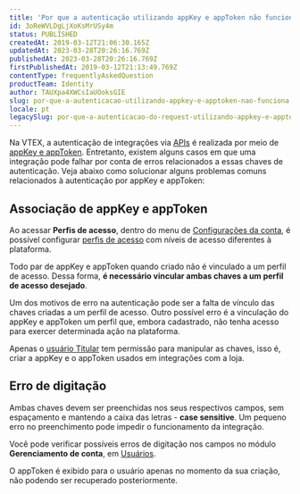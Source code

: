 ```yaml
---
title: 'Por que a autenticação utilizando appKey e appToken não funciona? '
id: 3oReWVLDgLjXoKsMrUSy4m
status: PUBLISHED
createdAt: 2019-03-12T21:06:30.165Z
updatedAt: 2023-03-28T20:26:16.769Z
publishedAt: 2023-03-28T20:26:16.769Z
firstPublishedAt: 2019-03-12T21:13:49.769Z
contentType: frequentlyAskedQuestion
productTeam: Identity
author: TAUXpa4XWCsIaUOoksGIE
slug: por-que-a-autenticacao-utilizando-appkey-e-apptoken-nao-funciona
locale: pt
legacySlug: por-que-a-autenticacao-do-request-utilizando-appkey-e-apptoken-nao-funciona
---
```


Na VTEX, a autenticação de integrações via [APIs](https://developers.vtex.com/vtex-developer-docs/docs/getting-started-list-of-rest-apis) é realizada por meio de [appKey e appToken](https://developers.vtex.com/vtex-developer-docs/docs/getting-started-authentication). Entretanto, existem alguns casos em que uma integração pode falhar por conta de erros relacionados a essas chaves de autenticação. Veja abaixo como solucionar alguns problemas comuns relacionados à autenticação por appKey e appToken:

## Associação de appKey e appToken

Ao acessar __Perfis de acesso__, dentro do menu de [Configurações da conta]( https://help.vtex.com/tutorial/visao-geral-configuracoes-da-conta--6USYxLuzNt4uAkvjdPF7I8), é possível configurar [perfis de acesso](https://help.vtex.com/pt/tutorial/perfis-de-acesso--7HKK5Uau2H6wxE1rH5oRbc) com níveis de acesso diferentes à plataforma.

Todo par de appKey e appToken quando criado não é vinculado a um perfil de acesso. Dessa forma, __é necessário vincular ambas chaves a um perfil de acesso desejado__. 

Um dos motivos de erro na autenticação pode ser a falta de vínculo das chaves criadas a um perfil de acesso. Outro possível erro é a vinculação do appKey e appToken um perfil que, embora cadastrado, não tenha acesso para exercer determinada ação na plataforma.

<div class="alert alert-info">
Apenas o <a href="https://help.vtex.com/pt/tutorial/o-que-e-o-usuario-master--3oPr7YuIkEYqUGmEqIMSEy">usuário Titular</a> tem permissão para manipular as chaves, isso é, criar a appKey e o appToken usados em integrações com a loja.
</div>

## Erro de digitação

Ambas chaves devem ser preenchidas nos seus respectivos campos, sem espaçamento e mantendo a caixa das letras - __case sensitive__. Um pequeno erro no preenchimento pode impedir o funcionamento da integração.

Você pode verificar possíveis erros de digitação nos campos no módulo __Gerenciamento de conta__, em [Usuários](https://help.vtex.com/pt/tutorial/gerenciando-usuarios--tutorials_512). 

<div class="alert alert-warning">
O appToken é exibido para o usuário apenas no momento da sua criação, não podendo ser recuperado posteriormente.
</div>

